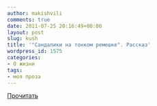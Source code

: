 ```yaml
---
author: makishvili
comments: true
date: 2011-07-25 20:16:49+00:00
layout: post
slug: kush
title: '"Сандалики на тонком ремешке". Рассказ'
wordpress_id: 1575
categories:
- О жизни
tags:
- моя проза
---
```


[Прочитать](http://makishvili.com/proza/kush.html)

